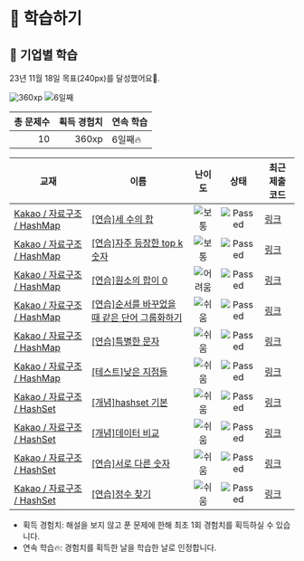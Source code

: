 # 📖 학습하기

## 🚀 기업별 학습
23년 11월 18일 목표(240px)를 달성했어요🥳.

![360xp](https://img.shields.io/badge/EXP-360xp-%235cb85c.svg?for-the-badge)
![6일째](https://img.shields.io/badge/연속학습-6일째-%23E34F26.svg?for-the-badge)

|총 문제수|획득 경험치|연속 학습|
|---:|---:|---|
10|360xp|6일째🔥|

|교재|이름|난이도|상태|최근 제출 코드|
|---|---|:---:|:---:|---|
|[Kakao / 자료구조 / HashMap](https://www.codetree.ai/missions?missionId=16)|[[연습]세 수의 합](https://www.codetree.ai/missions/16/problems/sum-of-three-num)|![보통][medium]|![Passed][passed]|[링크](https://github.com/Newon-universe/codetree-TILs/blob/main/231118/%EC%84%B8%20%EC%88%98%EC%9D%98%20%ED%95%A9/sum-of-three-num.swift)|
|[Kakao / 자료구조 / HashMap](https://www.codetree.ai/missions?missionId=16)|[[연습]자주 등장한 top k 숫자](https://www.codetree.ai/missions/16/problems/top-k-frequent-elements)|![보통][medium]|![Passed][passed]|[링크](https://github.com/Newon-universe/codetree-TILs/blob/main/231118/%EC%9E%90%EC%A3%BC%20%EB%93%B1%EC%9E%A5%ED%95%9C%20top%20k%20%EC%88%AB%EC%9E%90/top-k-frequent-elements.swift)|
|[Kakao / 자료구조 / HashMap](https://www.codetree.ai/missions?missionId=16)|[[연습]원소의 합이 0](https://www.codetree.ai/missions/16/problems/the-sum-of-the-elements-is-0)|![어려움][hard]|![Passed][passed]|[링크](https://github.com/Newon-universe/codetree-TILs/blob/main/231118/%EC%9B%90%EC%86%8C%EC%9D%98%20%ED%95%A9%EC%9D%B4%200/the-sum-of-the-elements-is-0.swift)|
|[Kakao / 자료구조 / HashMap](https://www.codetree.ai/missions?missionId=16)|[[연습]순서를 바꾸었을 때 같은 단어 그룹화하기](https://www.codetree.ai/missions/16/problems/group-same-word)|![쉬움][easy]|![Passed][passed]|[링크](https://github.com/Newon-universe/codetree-TILs/blob/main/231118/%EC%88%9C%EC%84%9C%EB%A5%BC%20%EB%B0%94%EA%BE%B8%EC%97%88%EC%9D%84%20%EB%95%8C%20%EA%B0%99%EC%9D%80%20%EB%8B%A8%EC%96%B4%20%EA%B7%B8%EB%A3%B9%ED%99%94%ED%95%98%EA%B8%B0/group-same-word.swift)|
|[Kakao / 자료구조 / HashMap](https://www.codetree.ai/missions?missionId=16)|[[연습]특별한 문자](https://www.codetree.ai/missions/16/problems/special-character)|![쉬움][easy]|![Passed][passed]|[링크](https://github.com/Newon-universe/codetree-TILs/blob/main/231118/%ED%8A%B9%EB%B3%84%ED%95%9C%20%EB%AC%B8%EC%9E%90/special-character.swift)|
|[Kakao / 자료구조 / HashMap](https://www.codetree.ai/missions?missionId=16)|[[테스트]낮은 지점들](https://www.codetree.ai/missions/16/problems/lowest-points)|![쉬움][easy]|![Passed][passed]|[링크](https://github.com/Newon-universe/codetree-TILs/blob/main/231118/%EB%82%AE%EC%9D%80%20%EC%A7%80%EC%A0%90%EB%93%A4/lowest-points.swift)|
|[Kakao / 자료구조 / HashSet](https://www.codetree.ai/missions?missionId=16)|[[개념]hashset 기본](https://www.codetree.ai/missions/16/problems/hashset-basic)|![쉬움][easy]|![Passed][passed]|[링크](https://github.com/Newon-universe/codetree-TILs/blob/main/231118/hashset%20%EA%B8%B0%EB%B3%B8/hashset-basic.swift)|
|[Kakao / 자료구조 / HashSet](https://www.codetree.ai/missions?missionId=16)|[[개념]데이터 비교](https://www.codetree.ai/missions/16/problems/data-comparison)|![쉬움][easy]|![Passed][passed]|[링크](https://github.com/Newon-universe/codetree-TILs/blob/main/231118/%EB%8D%B0%EC%9D%B4%ED%84%B0%20%EB%B9%84%EA%B5%90/data-comparison.swift)|
|[Kakao / 자료구조 / HashSet](https://www.codetree.ai/missions?missionId=16)|[[연습]서로 다른 숫자](https://www.codetree.ai/missions/16/problems/distinct-numbers)|![쉬움][easy]|![Passed][passed]|[링크](https://github.com/Newon-universe/codetree-TILs/blob/main/231118/%EC%84%9C%EB%A1%9C%20%EB%8B%A4%EB%A5%B8%20%EC%88%AB%EC%9E%90/distinct-numbers.swift)|
|[Kakao / 자료구조 / HashSet](https://www.codetree.ai/missions?missionId=16)|[[연습]정수 찾기](https://www.codetree.ai/missions/16/problems/find-an-integer)|![쉬움][easy]|![Passed][passed]|[링크](https://github.com/Newon-universe/codetree-TILs/blob/main/231118/%EC%A0%95%EC%88%98%20%EC%B0%BE%EA%B8%B0/find-an-integer.swift)|


* 획득 경험치: 해설을 보지 않고 푼 문제에 한해 최초 1회 경험치를 획득하실 수 있습니다.
* 연속 학습:fire:: 경험치를 획득한 날을 학습한 날로 인정합니다.










[b5]: https://img.shields.io/badge/Bronze_5-%235D3E31.svg
[b4]: https://img.shields.io/badge/Bronze_4-%235D3E31.svg
[b3]: https://img.shields.io/badge/Bronze_3-%235D3E31.svg
[b2]: https://img.shields.io/badge/Bronze_2-%235D3E31.svg
[b1]: https://img.shields.io/badge/Bronze_1-%235D3E31.svg
[s5]: https://img.shields.io/badge/Silver_5-%23394960.svg
[s4]: https://img.shields.io/badge/Silver_4-%23394960.svg
[s3]: https://img.shields.io/badge/Silver_3-%23394960.svg
[s2]: https://img.shields.io/badge/Silver_2-%23394960.svg
[s1]: https://img.shields.io/badge/Silver_1-%23394960.svg
[g5]: https://img.shields.io/badge/Gold_5-%23FFC433.svg
[g4]: https://img.shields.io/badge/Gold_4-%23FFC433.svg
[g3]: https://img.shields.io/badge/Gold_3-%23FFC433.svg
[g2]: https://img.shields.io/badge/Gold_2-%23FFC433.svg
[g1]: https://img.shields.io/badge/Gold_1-%23FFC433.svg
[p5]: https://img.shields.io/badge/Platinum_5-%2376DDD8.svg
[p4]: https://img.shields.io/badge/Platinum_4-%2376DDD8.svg
[p3]: https://img.shields.io/badge/Platinum_3-%2376DDD8.svg
[p2]: https://img.shields.io/badge/Platinum_2-%2376DDD8.svg
[p1]: https://img.shields.io/badge/Platinum_1-%2376DDD8.svg
[passed]: https://img.shields.io/badge/Passed-%23009D27.svg
[failed]: https://img.shields.io/badge/Failed-%23D24D57.svg
[easy]: https://img.shields.io/badge/쉬움-%235cb85c.svg?for-the-badge
[medium]: https://img.shields.io/badge/보통-%23FFC433.svg?for-the-badge
[hard]: https://img.shields.io/badge/어려움-%23D24D57.svg?for-the-badge